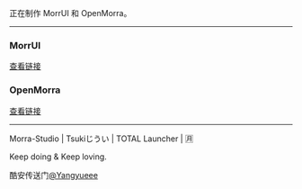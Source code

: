 正在制作 MorrUI 和 OpenMorra。

---

### **MorrUI**
[查看链接](https://GitHub.com/Yangyueee91/MorrUI)

### **OpenMorra**
[查看链接](https://GitHub.com/Yangyueee91/OpenMorra)

---

Morra-Studio | Tsukiじうい | TOTAL Launcher | 🈷

Keep doing & Keep loving.

酷安传送门[@Yangyueee](https://www.coolapk.com/u/19725581)